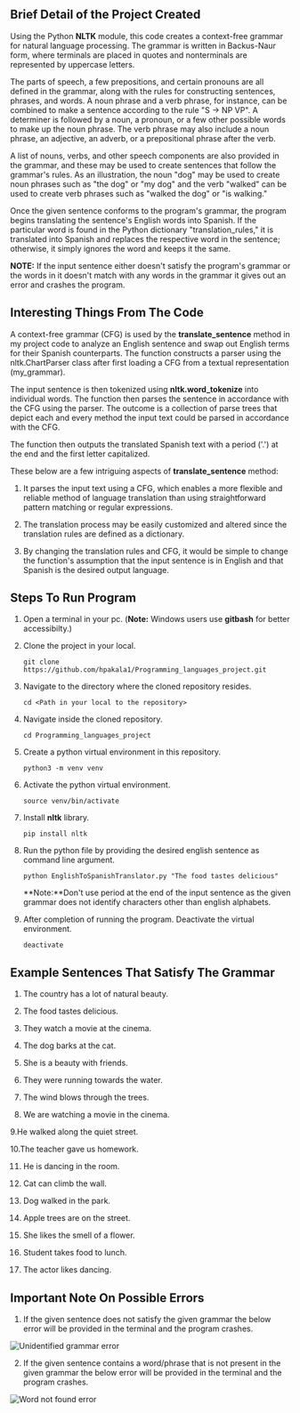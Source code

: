 <h2>Brief Detail of the Project Created</h2>

Using the Python **NLTK** module, this code creates a context-free grammar for natural language processing. The grammar is written in Backus-Naur form, where terminals are placed in quotes and nonterminals are represented by uppercase letters.

The parts of speech, a few prepositions, and certain pronouns are all defined in the grammar, along with the rules for constructing sentences, phrases, and words. A noun phrase and a verb phrase, for instance, can be combined to make a sentence according to the rule "S -> NP VP". A determiner is followed by a noun, a pronoun, or a few other possible words to make up the noun phrase. The verb phrase may also include a noun phrase, an adjective, an adverb, or a prepositional phrase after the verb.

A list of nouns, verbs, and other speech components are also provided in the grammar, and these may be used to create sentences that follow the grammar's rules. As an illustration, the noun "dog" may be used to create noun phrases such as "the dog" or "my dog" and the verb "walked" can be used to create verb phrases such as "walked the dog" or "is walking."

Once the given sentence conforms to the program's grammar, the program begins translating the sentence's English words into Spanish. If the particular word is found in the Python dictionary "translation_rules," it is translated into Spanish and replaces the respective word in the sentence; otherwise, it simply ignores the word and keeps it the same. 

**NOTE:** If the input sentence either doesn't satisfy the program's grammar or the words in it doesn't match with any words in the grammar it gives out an error and crashes the program.

<h2>Interesting Things From The Code</h2>

A context-free grammar (CFG) is used by the **translate_sentence** method in my project code to analyze an English sentence and swap out English terms for their Spanish counterparts. The function constructs a parser using the nltk.ChartParser class after first loading a CFG from a textual representation (my_grammar).

The input sentence is then tokenized using **nltk.word_tokenize** into individual words. The function then parses the sentence in accordance with the CFG using the parser. The outcome is a collection of parse trees that depict each and every method the input text could be parsed in accordance with the CFG.

The function then outputs the translated Spanish text with a period ('.') at the end and the first letter capitalized.

These below are a few intriguing aspects of **translate_sentence** method:

1. It parses the input text using a CFG, which enables a more flexible and reliable method of language translation than using straightforward pattern matching or regular expressions.

2. The translation process may be easily customized and altered since the translation rules are defined as a dictionary.

3. By changing the translation rules and CFG, it would be simple to change the function's assumption that the input sentence is in English and that Spanish is the desired output language.

<h2>Steps To Run Program</h2>

1. Open a terminal in your pc. (**Note:** Windows users use **gitbash** for better accessibilty.)

2. Clone the project in your local.

    ```
    git clone https://github.com/hpakala1/Programming_languages_project.git
    ```

3. Navigate to the directory where the cloned repository resides.

    ```
    cd <Path in your local to the repository>
    ```

4. Navigate inside the cloned repository.

    ```
    cd Programming_languages_project
    ```

5. Create a python virtual environment in this repository.

    ```
    python3 -m venv venv
    ```

6. Activate the python virtual environment.

    ```
    source venv/bin/activate
    ```

7. Install **nltk** library.

    ```
    pip install nltk
    ```

8. Run the python file by providing the desired english sentence as command line argument.

    ```
    python EnglishToSpanishTranslator.py "The food tastes delicious"
    ```

    **Note:**Don't use period at the end of the input sentence as the given grammar does not identify characters other than english alphabets.

9. After completion of running the program. Deactivate the virtual environment.

    ```
    deactivate
    ```

<h2>Example Sentences That Satisfy The Grammar</h2>

1. The country has a lot of natural beauty.

2. The food tastes delicious.

3. They watch a movie at the cinema.

4. The dog barks at the cat.

5. She is a beauty with friends.

6. They were running towards the water.

7. The wind blows through the trees.

8. We are watching a movie in the cinema.

9.He walked along the quiet street.

10.The teacher gave us homework.

11. He is dancing in the room.

12. Cat can climb the wall.

13. Dog walked in the park.

14. Apple trees are on the street.

15. She likes the smell of a flower.

16. Student takes food to lunch.

17. The actor likes dancing.

<h2>Important Note On Possible Errors</h2>

1. If the given sentence does not satisfy the given grammar the below error will be provided in the terminal and the program crashes.

![Unidentified grammar error](./Yaw_Axis_Corrected.svg.png)

2. If the given sentence contains a word/phrase that is not present in the given grammar the below error will be provided in the terminal and the program crashes.

![Word not found error](./Yaw_Axis_Corrected.svg.png)

